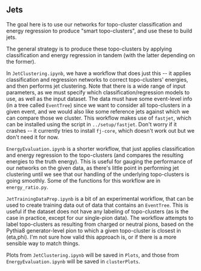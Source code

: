 ## Jets

The goal here is to use our networks for topo-cluster classification and energy regression to produce "smart topo-clusters", and use these to build jets.

The general strategy is to produce these topo-clusters by applying classification and energy regression in tandem (with the latter depending on the former).

In `JetClustering.ipynb`, we have a workflow that does just this -- it applies classification and regression networks to correct topo-clusters' energies, and then performs jet clustering. Note that there is a wide range of input parameters, as we must specify which classification/regression models to use, as well as the input dataset. The data must have some event-level info (in a tree called `EventTree`) since we want to consider all topo-clusters in a given event, and we would also like some reference jets against which we can compare those we cluster. This workflow makes use of `fastjet`, which can be installed using the script in `../setup/fastjet`. Don't worry if it crashes -- it currently tries to install `fj-core`, which doesn't work out but we don't need it for now.

`EnergyEvaluation.ipynb` is a shorter workflow, that just applies classification and energy regression to the topo-clusters (and compares the resulting energies to the truth energy). This is useful for gauging the performance of our networks on the given data, as there's little point in performing jet clustering until we see that our handling of the underlying topo-clusters is going smoothly. Some of the functions for this workflow are in `energy_ratio.py`.

`JetTrainingDataPrep.ipynb` is a bit of an experimental workflow, that can be used to create training data out of data that contains an `EventTree`. This is useful if the dataset does not have any labeling of topo-clusters (as is the case in practice, except for our single-pion data). The workflow attempts to label topo-clusters as resulting from charged or neutral pions, based on the Pythia8 generator-level pion to which a given topo-cluster is closest in (eta,phi). I'm not sure how valid this approach is, or if there is a more sensible way to match things.

Plots from `JetClustering.ipynb` will be saved in `Plots`, and those from `EnergyEvaluation.ipynb` will be saved in `clusterPlots`.